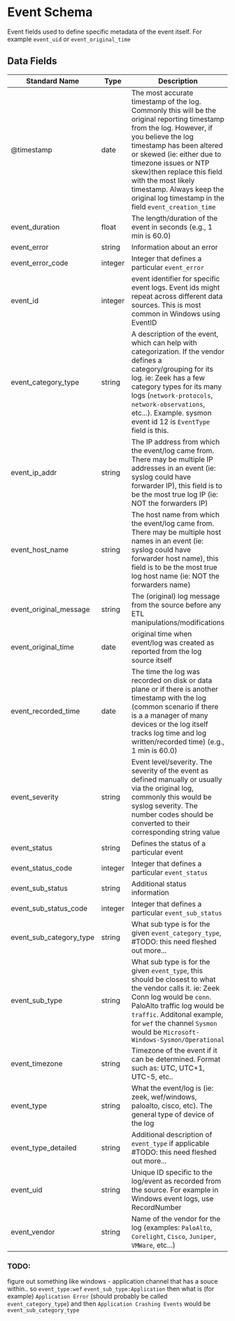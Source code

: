 # Event Schema
Event fields used to define specific metadata of the event itself. For example `event_uid` or `event_original_time`

## Data Fields
|Standard Name|Type|Description|Sample Value|
|---|---|---|---|
| @timestamp             | date    | The most accurate timestamp of the log. Commonly this will be the original reporting timestamp from the log. However, if you believe the log timestamp has been altered or skewed (ie: either due to timezone issues or NTP skew)then replace this field with the most likely timestamp. Always keep the original log timestamp in the field `event_creation_time` | `43201.2404861111`                |
| event_duration          | float   | The length/duration of the event in seconds  (e.g., 1 min is 60.0)                                                                                                                                                                                                                          | `60`                                   |
| event_error             | string  | Information about an error                                                                                                                                                                                                                                                                  | ``                                     |
| event_error_code        | integer | Integer that defines a particular `event_error`                                                                                                                                                                                                                                             | ``                                     |
| event_id                | integer | event identifier for specific event logs. Event ids might repeat across different data sources. This is most common in Windows using EventID                                                                                                                                                | `1`                                    |
| event_category_type     | string  | A description of the event, which can help with categorization. If the vendor defines a category/grouping for its log. ie: Zeek has a few category types for its many logs (`network-protocols`, `network-observations`, etc...). Example. sysmon event id 12 is `EventType` field is this. | `network-protocols`                    |
| event_ip_addr           | string  | The IP address from which the event/log came from. There may be multiple IP addresses in an event (ie: syslog could have forwarder IP), this field is to be the most true log IP (ie: NOT the forwarders IP)                                                                                | `10.10.10.10`                          |
| event_host_name         | string  | The host name from which the event/log came from. There may be multiple host names in an event (ie: syslog could have forwarder host name), this field is to be the most true log host name (ie: NOT the forwarders name)                                                                   | `bobs.uncle-pc`                        |
| event_original_message  | string  | The (original) log message from the source before any ETL manipulations/modifications                                                                                                                                                                                                       | ``                                     |
| event_original_time     | date    | original time when event/log was created as reported from the log source itself                                                                                                                                                                                                             | `43201.2404861111`                     |
| event_recorded_time     | date    | The time the log was recorded on disk or data plane or if there is another timestamp with the log (common scenario if there is a a manager of many devices or the log itself tracks log time and log written/recorded time)  (e.g., 1 min is 60.0)                                          | `4/11/2018 5:46:18`                    |
| event_severity          | string  | Event level/severity. The severity of the event as defined manually or usually via the original log, commonly this would be syslog severity. The number codes should be converted to their corresponding string value                                                                       | `alert`                                |
| event_status            | string  | Defines the status of a particular event                                                                                                                                                                                                                                                    | `User logon with expired account`      |
| event_status_code       | integer | Integer that defines a particular `event_status`                                                                                                                                                                                                                                            | `3221225875`                           |
| event_sub_status        | string  | Additional status information                                                                                                                                                                                                                                                               | `Account expired 300 days ago`         |
| event_sub_status_code   | integer | Integer that defines a particular `event_sub_status`                                                                                                                                                                                                                                        | `0`                                    |
| event_sub_category_type | string  | What sub type is for the given `event_category_type`, #TODO: this need fleshed out more...                                                                                                                                                                                                  | `Microsoft-Windows-Sysmon/Operational` |
| event_sub_type          | string  | What sub type is for the given `event_type`, this should be closest to what the vendor calls it. ie: Zeek Conn log would be `conn`. PaloAlto traffic log would be `traffic`. Additonal example, for `wef` the channel `Sysmon` would be `Microsoft-Windows-Sysmon/Operational`              | `Microsoft-Windows-Sysmon/Operational` |
| event_timezone          | string  | Timezone of the event if it can be determined. Format such as: UTC, UTC+1, UTC-5, etc..                                                                                                                                                                                                     | `UTC`                                  |
| event_type              | string  | What the event/log is (ie: zeek, wef/windows, paloalto, cisco, etc). The general type of device of the log                                                                                                                                                                                  | `winevent`                             |
| event_type_detailed     | string  | Additional description of `event_type` if applicable #TODO: this need fleshed out more...                                                                                                                                                                                                   | ``                                     |
| event_uid               | string  | Unique ID specific to the log/event as recorded from the source. For example in Windows event logs, use RecordNumber                                                                                                                                                                        | `CMzY3i4YoNZ3mT5yu5`                   |
| event_vendor            | string  | Name of the vendor for the log (examples: `PaloAlto`, `Corelight`, `Cisco`, `Juniper`, `VMWare`, etc...)                                                                                                                                                                                    | `Microsoft`                            |


### TODO:
figure out something like windows - application channel that has a souce within..  so `event_type:wef` `event_sub_type:Application` then what is (for example) `Application Error` (should probably be called `event_category_type`) and then `Application Crashing Events` would be `event_sub_category_type` 